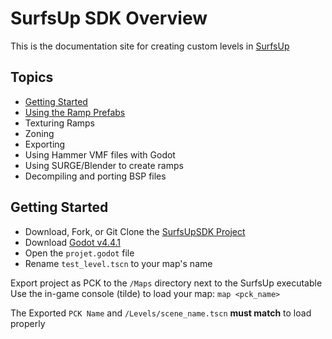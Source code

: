 # SurfsUp SDK Overview

This is the documentation site for creating custom levels in [SurfsUp](https://store.steampowered.com/app/3454830/SurfsUp/)

## Topics
* [Getting Started](#getting_started)
* [Using the Ramp Prefabs](/prefabs)
* Texturing Ramps
* Zoning
* Exporting
* Using Hammer VMF files with Godot
* Using SURGE/Blender to create ramps
* Decompiling and porting BSP files

## <a name="getting_started"></a>Getting Started
* Download, Fork, or Git Clone the [SurfsUpSDK Project](https://github.com/bearlikelion/SurfsUpSDK)
* Download [Godot v4.4.1](https://godotengine.org/download/archive/4.4.1-stable/)
* Open the `projet.godot` file
* Rename `test_level.tscn` to your map's name

Export project as PCK to the `/Maps` directory next to the SurfsUp executable
Use the in-game console (tilde) to load your map: `map <pck_name>`

The Exported `PCK Name` and `/Levels/scene_name.tscn` **must match** to load properly
